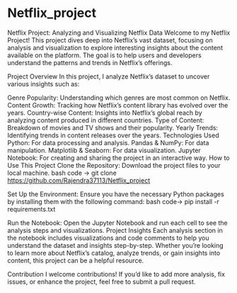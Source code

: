 # Netflix_project


Netflix Project: Analyzing and Visualizing Netflix Data
Welcome to my Netflix Project! This project dives deep into Netflix’s vast dataset, focusing on analysis and visualization to explore interesting insights about the content available on the platform. The goal is to help users and developers understand the patterns and trends in Netflix’s offerings.

Project Overview
In this project, I analyze Netflix’s dataset to uncover various insights such as:

Genre Popularity: Understanding which genres are most common on Netflix.
Content Growth: Tracking how Netflix’s content library has evolved over the years.
Country-wise Content: Insights into Netflix’s global reach by analyzing content produced in different countries.
Type of Content: Breakdown of movies and TV shows and their popularity.
Yearly Trends: Identifying trends in content releases over the years.
Technologies Used
Python: For data processing and analysis.
Pandas & NumPy: For data manipulation.
Matplotlib & Seaborn: For data visualization.
Jupyter Notebook: For creating and sharing the project in an interactive way.
How to Use This Project
Clone the Repository: Download the project files to your local machine.
bash
 code ->   git clone https://github.com/Rajendra37113/Netflix_project

Set Up the Environment: Ensure you have the necessary Python packages by installing them with the following command:
bash
 code-> pip install -r requirements.txt

Run the Notebook: Open the Jupyter Notebook and run each cell to see the analysis steps and visualizations.
Project Insights
Each analysis section in the notebook includes visualizations and code comments to help you understand the dataset and insights step-by-step. Whether you’re looking to learn more about Netflix’s catalog, analyze trends, or gain insights into content, this project can be a helpful resource.

Contribution
I welcome contributions! If you’d like to add more analysis, fix issues, or enhance the project, feel free to submit a pull request.


